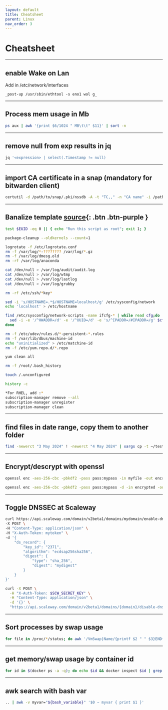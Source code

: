 ```yaml
---
layout: default
title: Cheatsheet
parent: Linux
nav_order: 3
---
```


# Cheatsheet

___

## enable Wake on Lan

Add in /etc/network/interfaces
```
_post-up /usr/sbin/ethtool -s eno1 wol g_
```

___

## Process mem usage in Mb
```bash
ps aux | awk '{print $6/1024 " MB\t\t" $11}' | sort -n
```

___

## remove null from exp results in jq
```bash
jq '<expression> | select(.Timestamp != null)
```

___

## import CA certificate in a snap (mandatory for bitwarden client)
```bash
certutil -d /path/to/snap/.pki/nssdb -A -t "TC,," -n "CA name" -i /path/to/cert
```

___

## Banalize template <span class="fs-1">[source](https://lofic.github.io/tips/linux-banalize.html){: .btn .btn-purple }</span>
```bash
test $EUID -eq 0 || { echo "Run this script as root"; exit 1; }

package-cleanup --oldkernels --count=1

logrotate -f /etc/logrotate.conf
rm -f /var/log/*-???????? /var/log/*.gz
rm -f /var/log/dmesg.old
rm -rf /var/log/anaconda

cat /dev/null > /var/log/audit/audit.log
cat /dev/null > /var/log/wtmp
cat /dev/null > /var/log/lastlog
cat /dev/null > /var/log/grubby

rm -rf /etc/ssh/*key*

sed -i 's/HOSTNAME=.*$/HOSTNAME=localhost/g' /etc/sysconfig/network
echo 'localhost' > /etc/hostname

find /etc/sysconfig/network-scripts -name ifcfg-* | while read cfg;do
  sed -i -e '/^HWADDR=/d' -e '/^UUID=/d' -e 's/^IPADDR=/#IPADDR=/g' $cfg
done

rm -f /etc/udev/rules.d/*-persistent-*.rules
rm -f /var/lib/dbus/machine-id
echo "uninitialized" > /etc/matchine-id
rm -f /etc/yum.repo.d/*.repo

yum clean all

rm -f /root/.bash_history

touch /.unconfigured

history -c

*For RHEL, add :*
subscription-manager remove --all
subscription-manager unregister
subscription-manager clean
```

___

## find files in date range, copy them to another folder
```bash
find -newerct "3 May 2024" ! -newerct "4 May 2024" | xargs cp -t ~/test
```

___

## Encrypt/descrypt with openssl
```bash
openssl enc -aes-256-cbc -pbkdf2 -pass pass:mypass -in myfile -out encrypted
```
```bash
openssl enc -aes-256-cbc -pbkdf2 -pass pass:mypass -d -in encrypted -out decrypted
```

___

## Toggle DNSSEC at Scaleway
```bash
curl https://api.scaleway.com/domain/v2beta1/domains/mydomain/enable-dnssec \
-X POST \
-H "Content-Type: application/json" \
-H "X-Auth-Token: mytoken" \
-d '{
    "ds_record": {
        "key_id": "2371",
        "algorithm": "ecdsap256sha256",
        "digest": {
            "type": "sha_256",
            "digest": "mydigest"
        }
    }
}'
```
```bash
curl -X POST \
  -H "X-Auth-Token: $SCW_SECRET_KEY" \
  -H "Content-Type: application/json" \
  -d '{}' \
  "https://api.scaleway.com/domain/v2beta1/domains/{domain}/disable-dnssec"
```

___

## Sort processes by swap usage
```bash
for file in /proc/*/status; do awk '/VmSwap|Name/{printf $2 " " $3}END{ print ""}' $file; done | sort -k 2 -n -r
```

___

## get memory/swap usage by container id
```bash
for id in $(docker ps -a -q); do echo $id && docker inspect $id | grep -P '((Memory)|(PID))'; done
```

___

## awk search with bash var
```bash
.. | awk -v myvar="${bash_variable}" '$0 ~ myvar { print $1 }'
```
